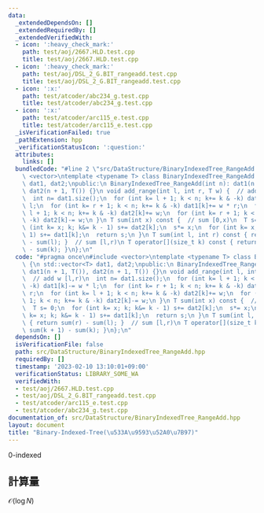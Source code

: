 ```yaml
---
data:
  _extendedDependsOn: []
  _extendedRequiredBy: []
  _extendedVerifiedWith:
  - icon: ':heavy_check_mark:'
    path: test/aoj/2667.HLD.test.cpp
    title: test/aoj/2667.HLD.test.cpp
  - icon: ':heavy_check_mark:'
    path: test/aoj/DSL_2_G.BIT_rangeadd.test.cpp
    title: test/aoj/DSL_2_G.BIT_rangeadd.test.cpp
  - icon: ':x:'
    path: test/atcoder/abc234_g.test.cpp
    title: test/atcoder/abc234_g.test.cpp
  - icon: ':x:'
    path: test/atcoder/arc115_e.test.cpp
    title: test/atcoder/arc115_e.test.cpp
  _isVerificationFailed: true
  _pathExtension: hpp
  _verificationStatusIcon: ':question:'
  attributes:
    links: []
  bundledCode: "#line 2 \"src/DataStructure/BinaryIndexedTree_RangeAdd.hpp\"\n#include\
    \ <vector>\ntemplate <typename T> class BinaryIndexedTree_RangeAdd {\n std::vector<T>\
    \ dat1, dat2;\npublic:\n BinaryIndexedTree_RangeAdd(int n): dat1(n + 1, T()),\
    \ dat2(n + 1, T()) {}\n void add_range(int l, int r, T w) {  // add w [l,r)\n\
    \  int n= dat1.size();\n  for (int k= l + 1; k < n; k+= k & -k) dat1[k]-= w *\
    \ l;\n  for (int k= r + 1; k < n; k+= k & -k) dat1[k]+= w * r;\n  for (int k=\
    \ l + 1; k < n; k+= k & -k) dat2[k]+= w;\n  for (int k= r + 1; k < n; k+= k &\
    \ -k) dat2[k]-= w;\n }\n T sum(int x) const {  // sum [0,x)\n  T s= 0;\n  for\
    \ (int k= x; k; k&= k - 1) s+= dat2[k];\n  s*= x;\n  for (int k= x; k; k&= k -\
    \ 1) s+= dat1[k];\n  return s;\n }\n T sum(int l, int r) const { return sum(r)\
    \ - sum(l); }  // sum [l,r)\n T operator[](size_t k) const { return sum(k + 1)\
    \ - sum(k); }\n};\n"
  code: "#pragma once\n#include <vector>\ntemplate <typename T> class BinaryIndexedTree_RangeAdd\
    \ {\n std::vector<T> dat1, dat2;\npublic:\n BinaryIndexedTree_RangeAdd(int n):\
    \ dat1(n + 1, T()), dat2(n + 1, T()) {}\n void add_range(int l, int r, T w) {\
    \  // add w [l,r)\n  int n= dat1.size();\n  for (int k= l + 1; k < n; k+= k &\
    \ -k) dat1[k]-= w * l;\n  for (int k= r + 1; k < n; k+= k & -k) dat1[k]+= w *\
    \ r;\n  for (int k= l + 1; k < n; k+= k & -k) dat2[k]+= w;\n  for (int k= r +\
    \ 1; k < n; k+= k & -k) dat2[k]-= w;\n }\n T sum(int x) const {  // sum [0,x)\n\
    \  T s= 0;\n  for (int k= x; k; k&= k - 1) s+= dat2[k];\n  s*= x;\n  for (int\
    \ k= x; k; k&= k - 1) s+= dat1[k];\n  return s;\n }\n T sum(int l, int r) const\
    \ { return sum(r) - sum(l); }  // sum [l,r)\n T operator[](size_t k) const { return\
    \ sum(k + 1) - sum(k); }\n};\n"
  dependsOn: []
  isVerificationFile: false
  path: src/DataStructure/BinaryIndexedTree_RangeAdd.hpp
  requiredBy: []
  timestamp: '2023-02-10 13:10:01+09:00'
  verificationStatus: LIBRARY_SOME_WA
  verifiedWith:
  - test/aoj/2667.HLD.test.cpp
  - test/aoj/DSL_2_G.BIT_rangeadd.test.cpp
  - test/atcoder/arc115_e.test.cpp
  - test/atcoder/abc234_g.test.cpp
documentation_of: src/DataStructure/BinaryIndexedTree_RangeAdd.hpp
layout: document
title: "Binary-Indexed-Tree(\u533A\u9593\u52A0\u7B97)"
---
```

0-indexed
## 計算量
$\mathcal{O}(\log N)$
